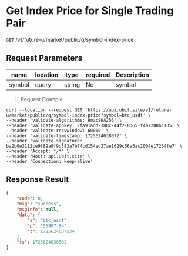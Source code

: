 # Get Index Price for Single Trading Pair

`GET` /v1/future-u/market/public/q/symbol-index-price

## Request Parameters

| name   | location  | type   | required | Description   |
| ------ | ----- | ------ | ---- | ------ |
| symbol | query | string | No   | symbol |

> Request Example

```shell
curl --location --request GET 'https://api.ubit.site/v1/future-u/market/public/q/symbol-index-price?symbol=btc_usdt' \
--header 'validate-algorithms: HmacSHA256' \
--header 'validate-appkey: 2fa91add-388c-44f2-8365-f4b72886c135' \
--header 'validate-recvwindow: 60000' \
--header 'validate-timestamp: 1725624638072' \
--header 'validate-signature: ba2b0e3112ce9f89a9f9d383a7b74cd154ed27ae1629c56a5ac2004e17264fe7' \
--header 'Accept: */*' \
--header 'Host: api.ubit.site' \
--header 'Connection: keep-alive'
```

## Response Result

```json
{
    "code": 0,
    "msg": "success",
    "msgInfo": null,
    "data": {
        "s": "btc_usdt",
        "p": "55907.84",
        "t": 1725624637534
    },
    "ts": 1725624638502
}
```

